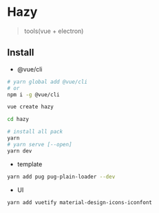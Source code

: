 # Hazy

> tools(vue + electron)

## Install

<!-- @vue/cli -->
* @vue/cli

```bash
# yarn global add @vue/cli
# or
npm i -g @vue/cli

vue create hazy

cd hazy

# install all pack
yarn
# yarn serve [--open]
yarn dev
```

<!-- template -->

* template

```bash
yarn add pug pug-plain-loader --dev
```

* UI

```bash
yarn add vuetify material-design-icons-iconfont
```
